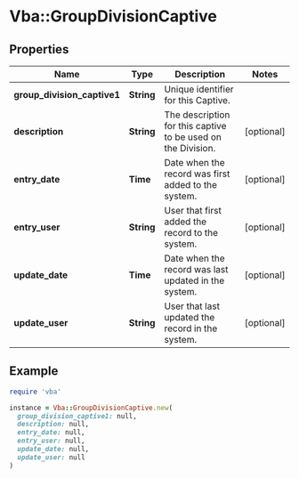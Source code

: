 # Vba::GroupDivisionCaptive

## Properties

| Name | Type | Description | Notes |
| ---- | ---- | ----------- | ----- |
| **group_division_captive1** | **String** | Unique identifier for this Captive. |  |
| **description** | **String** | The description for this captive to be used on the Division. | [optional] |
| **entry_date** | **Time** | Date when the record was first added to the system. | [optional] |
| **entry_user** | **String** | User that first added the record to the system. | [optional] |
| **update_date** | **Time** | Date when the record was last updated in the system. | [optional] |
| **update_user** | **String** | User that last updated the record in the system. | [optional] |

## Example

```ruby
require 'vba'

instance = Vba::GroupDivisionCaptive.new(
  group_division_captive1: null,
  description: null,
  entry_date: null,
  entry_user: null,
  update_date: null,
  update_user: null
)
```

